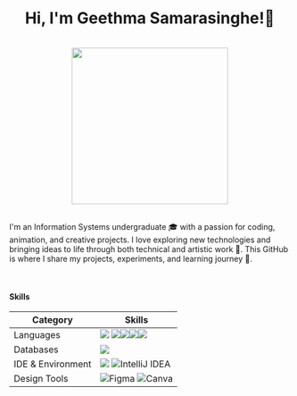 <h1 align="center"> Hi, I'm Geethma Samarasinghe!👋</h1>
<br>
<div align="center">
<img src="https://media4.giphy.com/media/v1.Y2lkPTc5MGI3NjExNndsOHRkNXJzd3BhanlkeGtnMDVjbzYxcW01aTV0cnI0Z2EyemNldSZlcD12MV9naWZzX3NlYXJjaCZjdD1n/L1R1tvI9svkIWwpVYr/200.webp" width=280px>
</div>

<br>

 I'm an Information Systems undergraduate 🎓 with a passion for coding, animation, and creative projects.
 I love exploring new technologies and bringing ideas to life through both technical and artistic work 🎨.
 This GitHub is where I share my projects, experiments, and learning journey 🍃.

 <br>

 <h4>Skills</h4>

 | Category        | Skills        |
|-----------------|---------------|
| Languages       | <img src="https://img.shields.io/badge/HTML5-E34F26?style=for-the-badge&logo=html5&logoColor=white"/> <img src="https://img.shields.io/badge/CSS3-1572B6?style=for-the-badge&logo=css3&logoColor=white"><img src="https://img.shields.io/badge/JavaScript-323330?style=for-the-badge&logo=javascript&logoColor=F7DF1E"/><img src="https://img.shields.io/badge/C-00599C?style=for-the-badge&logo=c&logoColor=white"/><img src="https://img.shields.io/badge/Java-ED8B00?style=for-the-badge&logo=java&logoColor=white"> |
| Databases |<img src="https://img.shields.io/badge/MySQL-005C84?style=for-the-badge&logo=mysql&logoColor=white"/> |
| IDE & Environment | <img src="https://img.shields.io/badge/VSCode-0078D4?style=for-the-badge&logo=visual%20studio%20code&logoColor=white"/> ![IntelliJ IDEA](https://img.shields.io/badge/IntelliJIDEA-000000.svg?style=for-the-badge&logo=intellij-idea&logoColor=white)|
| Design Tools    | ![Figma](https://img.shields.io/badge/Figma-F24E1E?style=flat&logo=figma&logoColor=white) ![Canva](https://img.shields.io/badge/Canva-%2300C4CC.svg?style=for-the-badge&logo=Canva&logoColor=white)|
  
